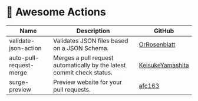 # 🤖 Awesome Actions

| Name | Description | GitHub |
| --- | --- | --- |
| validate-json-action | Validates JSON files based on a JSON Schema. | [OrRosenblatt](https://github.com/OrRosenblatt/validate-json-action) |
| auto-pull-request-merge | Merges a pull request automatically by the latest commit check status. | [KeisukeYamashita](https://github.com/KeisukeYamashita/auto-pull-request-merge) |
| surge-preview | Preview website for your pull requests. | [afc163](https://github.com/afc163/surge-preview) |
